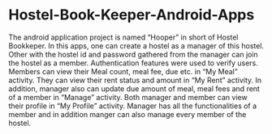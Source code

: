 # Hostel-Book-Keeper-Android-Apps
The android application project is named “Hooper” in short of Hostel Bookkeper. In this apps, one can create a hostel as a manager of this hostel. Other with the hostel id and password gathered from the manager can join the hostel as a member. Authentication features were used to verify users. Members can view their Meal count, meal fee, due etc. in “My Meal” activity. They can view their rent status and amount in “My Rent” activity. In addition, manager also can update due amount of meal, meal fees and rent of a member in “Manage” activity. Both manager and member can view their profile in “My Profile” activity. Manager has all the functionalities of a member and in addition manger can also manage every member of the hostel.
